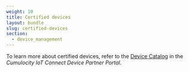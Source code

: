 ```yaml
---
weight: 10
title: Certified devices
layout: bundle
slug: certified-devices
section:
  - device_management
---
```


To learn more about certified devices, refer to the [Device Catalog](https://devicepartnerportal.softwareag.com/devices) in the *Cumulocity IoT Connect Device Partner Portal*.
